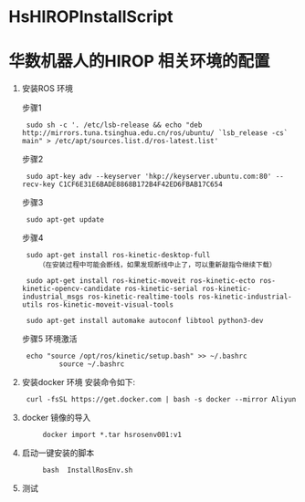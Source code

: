 # HsHIROPInstallScript
# 华数机器人的HIROP 相关环境的配置  

1. 安装ROS 环境  

    步骤1  

		sudo sh -c '. /etc/lsb-release && echo "deb http://mirrors.tuna.tsinghua.edu.cn/ros/ubuntu/ `lsb_release -cs` main" > /etc/apt/sources.list.d/ros-latest.list'       
        
    步骤2	

		sudo apt-key adv --keyserver 'hkp://keyserver.ubuntu.com:80' --recv-key C1CF6E31E6BADE8868B172B4F42ED6FBAB17C654    
        
    步骤3  

		sudo apt-get update  
            
    步骤4  

		sudo apt-get install ros-kinetic-desktop-full   
		   （在安装过程中可能会断线，如果发现断线中止了，可以重新敲指令继续下载）  
            
		sudo apt-get install ros-kinetic-moveit ros-kinetic-ecto ros-kinetic-opencv-candidate ros-kinetic-serial ros-kinetic-industrial_msgs ros-kinetic-realtime-tools ros-kinetic-industrial-utils ros-kinetic-moveit-visual-tools   

		sudo apt-get install automake autoconf libtool python3-dev    
            
    步骤5 环境激活  

		echo "source /opt/ros/kinetic/setup.bash" >> ~/.bashrc    
                source ~/.bashrc  


2. 安装docker 环境 安装命令如下:  

		curl -fsSL https://get.docker.com | bash -s docker --mirror Aliyun  
                
3. docker 镜像的导入  

            docker import *.tar hsrosenv001:v1


4. 启动一键安装的脚本  

            bash  InstallRosEnv.sh  
  
5. 测试  
